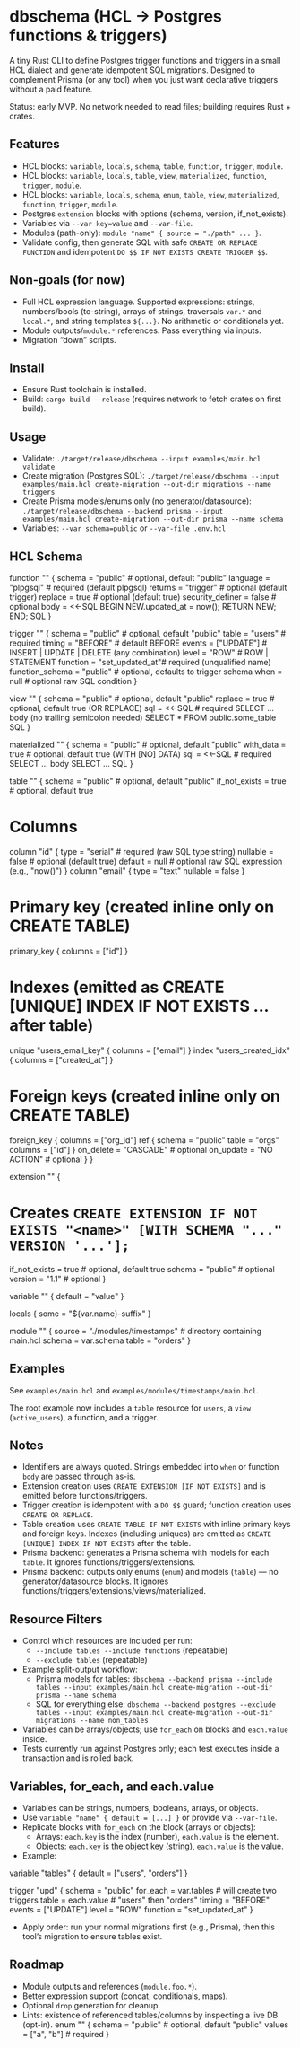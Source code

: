 # dbschema (HCL → Postgres functions & triggers)

A tiny Rust CLI to define Postgres trigger functions and triggers in a small HCL dialect and generate idempotent SQL migrations. Designed to complement Prisma (or any tool) when you just want declarative triggers without a paid feature.

Status: early MVP. No network needed to read files; building requires Rust + crates.

## Features

 - HCL blocks: `variable`, `locals`, `schema`, `table`, `function`, `trigger`, `module`.
- HCL blocks: `variable`, `locals`, `table`, `view`, `materialized`, `function`, `trigger`, `module`.
- HCL blocks: `variable`, `locals`, `schema`, `enum`, `table`, `view`, `materialized`, `function`, `trigger`, `module`.
- Postgres `extension` blocks with options (schema, version, if_not_exists).
- Variables via `--var key=value` and `--var-file`.
- Modules (path-only): `module "name" { source = "./path" ... }`.
- Validate config, then generate SQL with safe `CREATE OR REPLACE FUNCTION` and idempotent `DO $$ IF NOT EXISTS CREATE TRIGGER $$`.

## Non-goals (for now)

- Full HCL expression language. Supported expressions: strings, numbers/bools (to-string), arrays of strings, traversals `var.*` and `local.*`, and string templates `${...}`. No arithmetic or conditionals yet.
- Module outputs/`module.*` references. Pass everything via inputs.
- Migration “down” scripts.

## Install

- Ensure Rust toolchain is installed.
- Build: `cargo build --release` (requires network to fetch crates on first build).

## Usage

- Validate: `./target/release/dbschema --input examples/main.hcl validate`
- Create migration (Postgres SQL): `./target/release/dbschema --input examples/main.hcl create-migration --out-dir migrations --name triggers`
- Create Prisma models/enums only (no generator/datasource): `./target/release/dbschema --backend prisma --input examples/main.hcl create-migration --out-dir prisma --name schema`
- Variables: `--var schema=public` or `--var-file .env.hcl`

## HCL Schema

function "<name>" {
  schema   = "public"         # optional, default "public"
  language = "plpgsql"         # required (default plpgsql)
  returns  = "trigger"         # optional (default trigger)
  replace  = true               # optional (default true)
  security_definer = false      # optional
  body     = <<-SQL
    BEGIN
      NEW.updated_at = now();
      RETURN NEW;
    END;
  SQL
}

trigger "<name>" {
  schema     = "public"        # optional, default "public"
  table      = "users"         # required
  timing     = "BEFORE"        # default BEFORE
  events     = ["UPDATE"]      # INSERT | UPDATE | DELETE (any combination)
  level      = "ROW"           # ROW | STATEMENT
  function   = "set_updated_at"# required (unqualified name)
  function_schema = "public"   # optional, defaults to trigger schema
  when       = null             # optional raw SQL condition
}

view "<name>" {
  schema  = "public"     # optional, default "public"
  replace = true          # optional, default true (OR REPLACE)
  sql     = <<-SQL        # required SELECT ... body (no trailing semicolon needed)
    SELECT * FROM public.some_table
  SQL
}

materialized "<name>" {
  schema    = "public"   # optional, default "public"
  with_data = true        # optional, default true (WITH [NO] DATA)
  sql       = <<-SQL      # required SELECT ... body
    SELECT ...
  SQL
}

table "<name>" {
  schema        = "public"      # optional, default "public"
  if_not_exists = true          # optional, default true

  # Columns
  column "id" {
    type     = "serial"         # required (raw SQL type string)
    nullable = false            # optional (default true)
    default  = null             # optional raw SQL expression (e.g., "now()")
  }
  column "email" { type = "text" nullable = false }

  # Primary key (created inline only on CREATE TABLE)
  primary_key { columns = ["id"] }

  # Indexes (emitted as CREATE [UNIQUE] INDEX IF NOT EXISTS ... after table)
  unique "users_email_key" { columns = ["email"] }
  index  "users_created_idx" { columns = ["created_at"] }

  # Foreign keys (created inline only on CREATE TABLE)
  foreign_key {
    columns = ["org_id"]
    ref { schema = "public" table = "orgs" columns = ["id"] }
    on_delete = "CASCADE"      # optional
    on_update = "NO ACTION"    # optional
  }
}

extension "<name>" {
  # Creates `CREATE EXTENSION IF NOT EXISTS "<name>" [WITH SCHEMA "..." VERSION '...'];`
  if_not_exists = true     # optional, default true
  schema        = "public" # optional
  version       = "1.1"    # optional
}

variable "<name>" { default = "value" }

locals { some = "${var.name}-suffix" }

module "<name>" {
  source = "./modules/timestamps"  # directory containing main.hcl
  schema = var.schema
  table  = "orders"
}

## Examples

See `examples/main.hcl` and `examples/modules/timestamps/main.hcl`.

The root example now includes a `table` resource for `users`, a `view` (`active_users`), a function, and a trigger.

## Notes

- Identifiers are always quoted. Strings embedded into `when` or function `body` are passed through as-is.
- Extension creation uses `CREATE EXTENSION [IF NOT EXISTS]` and is emitted before functions/triggers.
- Trigger creation is idempotent with a `DO $$` guard; function creation uses `CREATE OR REPLACE`.
- Table creation uses `CREATE TABLE IF NOT EXISTS` with inline primary keys and foreign keys. Indexes (including uniques) are emitted as `CREATE [UNIQUE] INDEX IF NOT EXISTS` after the table.
- Prisma backend: generates a Prisma schema with models for each `table`. It ignores functions/triggers/extensions.
- Prisma backend: outputs only enums (`enum`) and models (`table`) — no generator/datasource blocks. It ignores functions/triggers/extensions/views/materialized.

## Resource Filters

- Control which resources are included per run:
  - `--include tables --include functions` (repeatable)
  - `--exclude tables` (repeatable)
- Example split-output workflow:
  - Prisma models for tables: `dbschema --backend prisma --include tables --input examples/main.hcl create-migration --out-dir prisma --name schema`
  - SQL for everything else: `dbschema --backend postgres --exclude tables --input examples/main.hcl create-migration --out-dir migrations --name non_tables`
- Variables can be arrays/objects; use `for_each` on blocks and `each.value` inside.
- Tests currently run against Postgres only; each test executes inside a transaction and is rolled back.

## Variables, for_each, and each.value

- Variables can be strings, numbers, booleans, arrays, or objects.
- Use `variable "name" { default = [...] }` or provide via `--var-file`.
- Replicate blocks with `for_each` on the block (arrays or objects):
  - Arrays: `each.key` is the index (number), `each.value` is the element.
  - Objects: `each.key` is the object key (string), `each.value` is the value.
- Example:

variable "tables" { default = ["users", "orders"] }

trigger "upd" {
  schema   = "public"
  for_each = var.tables       # will create two triggers
  table    = each.value       # "users" then "orders"
  timing   = "BEFORE"
  events   = ["UPDATE"]
  level    = "ROW"
  function = "set_updated_at"
}
- Apply order: run your normal migrations first (e.g., Prisma), then this tool’s migration to ensure tables exist.

## Roadmap

- Module outputs and references (`module.foo.*`).
- Better expression support (concat, conditionals, maps).
- Optional `drop` generation for cleanup.
- Lints: existence of referenced tables/columns by inspecting a live DB (opt-in).
enum "<name>" {
  schema = "public"    # optional, default "public"
  values = ["a", "b"]  # required
}
